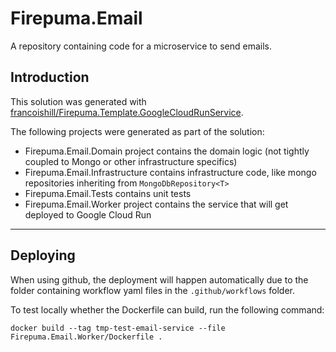 ﻿# Firepuma.Email

A repository containing code for a microservice to send emails.

## Introduction

This solution was generated with [francoishill/Firepuma.Template.GoogleCloudRunService](https://github.com/francoishill/Firepuma.Template.GoogleCloudRunService).

The following projects were generated as part of the solution:

* Firepuma.Email.Domain project contains the domain logic (not tightly coupled to Mongo or other infrastructure specifics)
* Firepuma.Email.Infrastructure contains infrastructure code, like mongo repositories inheriting from `MongoDbRepository<T>`
* Firepuma.Email.Tests contains unit tests
* Firepuma.Email.Worker project contains the service that will get deployed to Google Cloud Run

---

## Deploying

When using github, the deployment will happen automatically due to the folder containing workflow yaml files in the `.github/workflows` folder.

To test locally whether the Dockerfile can build, run the following command:

```shell
docker build --tag tmp-test-email-service --file Firepuma.Email.Worker/Dockerfile .
```